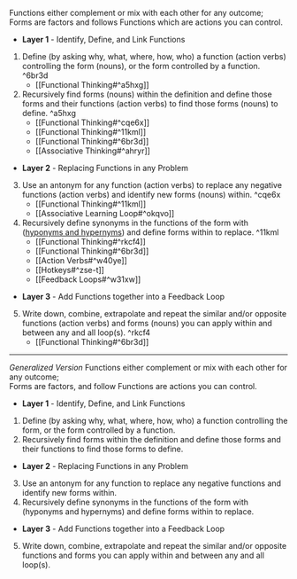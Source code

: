 Functions either complement or mix with each other for any outcome;
Forms are factors and follows Functions which are actions you can control.
- **Layer 1** - Identify, Define, and Link Functions
1. Define (by asking why, what, where, how, who) a function (action verbs) controlling the form (nouns), or the form controlled by a function. ^6br3d
	- [[Functional Thinking#^a5hxg]]
2. Recursively find forms (nouns) within the definition and define those forms and their functions (action verbs) to find those forms (nouns) to define. ^a5hxg
	- [[Functional Thinking#^cqe6x]]
	- [[Functional Thinking#^11kml]]
	- [[Functional Thinking#^6br3d]]
	- [[Associative Thinking#^ahryr]]
- **Layer 2** - Replacing Functions in any Problem
3. Use an antonym for any function (action verbs) to replace any negative functions (action verbs) and identify new forms (nouns) within. ^cqe6x
    - [[Functional Thinking#^11kml]]
    - [[Associative Learning Loop#^okqvo]]
4. Recursively define synonyms in the functions of the form with ([hyponyms and hypernyms](http://www.sinonimkata.com/)) and define forms within to replace. ^11kml
    - [[Functional Thinking#^rkcf4]]
    - [[Functional Thinking#^6br3d]]
    - [[Action Verbs#^w40ye]]
    - [[Hotkeys#^zse-t]]
    - [[Feedback Loops#^w31xw]]
- **Layer 3** - Add Functions together into a Feedback Loop
5. Write down, combine, extrapolate and repeat the similar and/or opposite functions (action verbs) and forms (nouns) you can apply within and between any and all loop(s). ^rkcf4
    - [[Functional Thinking#^6br3d]]

----
*Generalized Version*
Functions either complement or mix with each other for any outcome;  
Forms are factors, and follow Functions are actions you can control.
- **Layer 1** - Identify, Define, and Link Functions
1. Define (by asking why, what, where, how, who) a function controlling the form, or the form controlled by a function.
2. Recursively find forms within the definition and define those forms and their functions to find those forms to define.
- **Layer 2** - Replacing Functions in any Problem
3. Use an antonym for any function to replace any negative functions and identify new forms within.
4. Recursively define synonyms in the functions of the form with  (hyponyms and hypernyms) and define forms within to replace.
- **Layer 3** - Add Functions together into a Feedback Loop
5. Write down, combine, extrapolate and repeat the similar and/or opposite functions and forms you can apply within and between any and all loop(s).